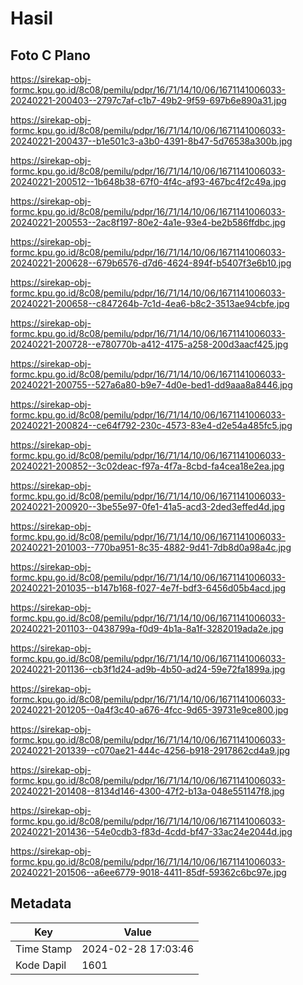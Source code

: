 # Hasil

## Foto C Plano

https://sirekap-obj-formc.kpu.go.id/8c08/pemilu/pdpr/16/71/14/10/06/1671141006033-20240221-200403--2797c7af-c1b7-49b2-9f59-697b6e890a31.jpg

https://sirekap-obj-formc.kpu.go.id/8c08/pemilu/pdpr/16/71/14/10/06/1671141006033-20240221-200437--b1e501c3-a3b0-4391-8b47-5d76538a300b.jpg

https://sirekap-obj-formc.kpu.go.id/8c08/pemilu/pdpr/16/71/14/10/06/1671141006033-20240221-200512--1b648b38-67f0-4f4c-af93-467bc4f2c49a.jpg

https://sirekap-obj-formc.kpu.go.id/8c08/pemilu/pdpr/16/71/14/10/06/1671141006033-20240221-200553--2ac8f197-80e2-4a1e-93e4-be2b586ffdbc.jpg

https://sirekap-obj-formc.kpu.go.id/8c08/pemilu/pdpr/16/71/14/10/06/1671141006033-20240221-200628--679b6576-d7d6-4624-894f-b5407f3e6b10.jpg

https://sirekap-obj-formc.kpu.go.id/8c08/pemilu/pdpr/16/71/14/10/06/1671141006033-20240221-200658--c847264b-7c1d-4ea6-b8c2-3513ae94cbfe.jpg

https://sirekap-obj-formc.kpu.go.id/8c08/pemilu/pdpr/16/71/14/10/06/1671141006033-20240221-200728--e780770b-a412-4175-a258-200d3aacf425.jpg

https://sirekap-obj-formc.kpu.go.id/8c08/pemilu/pdpr/16/71/14/10/06/1671141006033-20240221-200755--527a6a80-b9e7-4d0e-bed1-dd9aaa8a8446.jpg

https://sirekap-obj-formc.kpu.go.id/8c08/pemilu/pdpr/16/71/14/10/06/1671141006033-20240221-200824--ce64f792-230c-4573-83e4-d2e54a485fc5.jpg

https://sirekap-obj-formc.kpu.go.id/8c08/pemilu/pdpr/16/71/14/10/06/1671141006033-20240221-200852--3c02deac-f97a-4f7a-8cbd-fa4cea18e2ea.jpg

https://sirekap-obj-formc.kpu.go.id/8c08/pemilu/pdpr/16/71/14/10/06/1671141006033-20240221-200920--3be55e97-0fe1-41a5-acd3-2ded3effed4d.jpg

https://sirekap-obj-formc.kpu.go.id/8c08/pemilu/pdpr/16/71/14/10/06/1671141006033-20240221-201003--770ba951-8c35-4882-9d41-7db8d0a98a4c.jpg

https://sirekap-obj-formc.kpu.go.id/8c08/pemilu/pdpr/16/71/14/10/06/1671141006033-20240221-201035--b147b168-f027-4e7f-bdf3-6456d05b4acd.jpg

https://sirekap-obj-formc.kpu.go.id/8c08/pemilu/pdpr/16/71/14/10/06/1671141006033-20240221-201103--0438799a-f0d9-4b1a-8a1f-3282019ada2e.jpg

https://sirekap-obj-formc.kpu.go.id/8c08/pemilu/pdpr/16/71/14/10/06/1671141006033-20240221-201136--cb3f1d24-ad9b-4b50-ad24-59e72fa1899a.jpg

https://sirekap-obj-formc.kpu.go.id/8c08/pemilu/pdpr/16/71/14/10/06/1671141006033-20240221-201205--0a4f3c40-a676-4fcc-9d65-39731e9ce800.jpg

https://sirekap-obj-formc.kpu.go.id/8c08/pemilu/pdpr/16/71/14/10/06/1671141006033-20240221-201339--c070ae21-444c-4256-b918-2917862cd4a9.jpg

https://sirekap-obj-formc.kpu.go.id/8c08/pemilu/pdpr/16/71/14/10/06/1671141006033-20240221-201408--8134d146-4300-47f2-b13a-048e551147f8.jpg

https://sirekap-obj-formc.kpu.go.id/8c08/pemilu/pdpr/16/71/14/10/06/1671141006033-20240221-201436--54e0cdb3-f83d-4cdd-bf47-33ac24e2044d.jpg

https://sirekap-obj-formc.kpu.go.id/8c08/pemilu/pdpr/16/71/14/10/06/1671141006033-20240221-201506--a6ee6779-9018-4411-85df-59362c6bc97e.jpg


## Metadata

| Key        | Value               |
| ---------- | ------------------- |
| Time Stamp | 2024-02-28 17:03:46 |
| Kode Dapil | 1601                |



